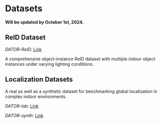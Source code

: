 # Datasets

**Will be updated by October 1st, 2024.**

## ReID Dataset

_DATOR-ReID_: [Link](https://iiitaphyd-my.sharepoint.com/:u:/g/personal/sarthak_chittawar_research_iiit_ac_in/EbwA3I16D4FPr0mdh9sKu8UB3uQyX4KIU_yRMrBIAiKuIA?e=Ixw5ZR)

A comprehensive object-instance ReID dataset with
multiple indoor object instances under varying lighting
conditions.

## Localization Datasets

A real as well as a synthetic dataset for benchmarking
global localization in complex indoor environments.

_DATOR-lab_: [Link](https://iiitaphyd-my.sharepoint.com/:u:/g/personal/sarthak_chittawar_research_iiit_ac_in/EccgoEYVA8VGiYNGB0Btav8BcCMyUx5yaDRL7JCshI7FBQ?e=oXbynM)

_DATOR-synth_: [Link](https://iiitaphyd-my.sharepoint.com/:u:/g/personal/sarthak_chittawar_research_iiit_ac_in/EYggxppBGIZJgl6fK4pUfKYBtnqZn_xZ3zKOTtaPoB8mzw?e=NF9Jxj)
